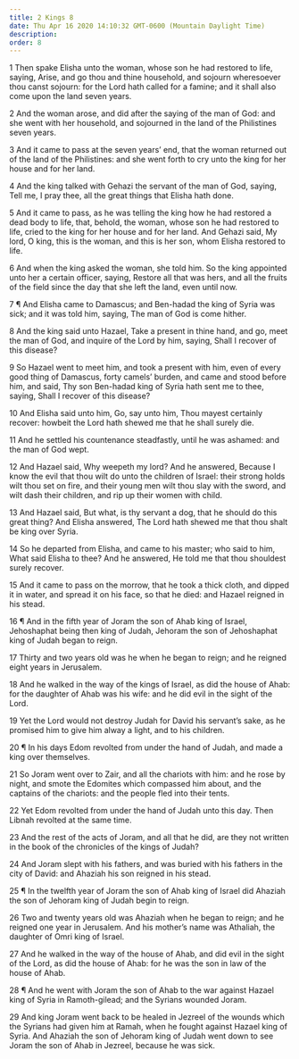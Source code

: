 ```yaml
---
title: 2 Kings 8
date: Thu Apr 16 2020 14:10:32 GMT-0600 (Mountain Daylight Time)
description: 
order: 8
---
```


<p>
  1 Then spake Elisha unto the woman, whose son he had restored to life, saying,
  Arise, and go thou and thine household, and sojourn wheresoever thou canst
  sojourn: for the Lord hath called for a famine; and it shall also come upon
  the land seven years.
</p>
<p>
  2 And the woman arose, and did after the saying of the man of God: and she
  went with her household, and sojourned in the land of the Philistines seven
  years.
</p>
<p>
  3 And it came to pass at the seven years&#x2019; end, that the woman returned
  out of the land of the Philistines: and she went forth to cry unto the king
  for her house and for her land.
</p>
<p>
  4 And the king talked with Gehazi the servant of the man of God, saying, Tell
  me, I pray thee, all the great things that Elisha hath done.
</p>
<p>
  5 And it came to pass, as he was telling the king how he had restored a dead
  body to life, that, behold, the woman, whose son he had restored to life,
  cried to the king for her house and for her land. And Gehazi said, My lord, O
  king, this is the woman, and this is her son, whom Elisha restored to life.
</p>
<p>
  6 And when the king asked the woman, she told him. So the king appointed unto
  her a certain officer, saying, Restore all that was hers, and all the fruits
  of the field since the day that she left the land, even until now.
</p>
<p>
  7 &#xB6; And Elisha came to Damascus; and Ben-hadad the king of Syria was
  sick; and it was told him, saying, The man of God is come hither.
</p>
<p>
  8 And the king said unto Hazael, Take a present in thine hand, and go, meet
  the man of God, and inquire of the Lord by him, saying, Shall I recover of
  this disease?
</p>
<span></span>
<p>
  9 So Hazael went to meet him, and took a present with him, even of every good
  thing of Damascus, forty camels&#x2019; burden, and came and stood before him,
  and said, Thy son Ben-hadad king of Syria hath sent me to thee, saying, Shall
  I recover of this disease?
</p>
<p>
  10 And Elisha said unto him, Go, say unto him, Thou mayest certainly recover:
  howbeit the Lord hath shewed me that he shall surely die.
</p>
<p>
  11 And he settled his countenance steadfastly, until he was ashamed: and the
  man of God wept.
</p>
<p>
  12 And Hazael said, Why weepeth my lord? And he answered, Because I know the
  evil that thou wilt do unto the children of Israel: their strong holds wilt
  thou set on fire, and their young men wilt thou slay with the sword, and wilt
  dash their children, and rip up their women with child.
</p>
<p>
  13 And Hazael said, But what, is thy servant a dog, that he should do this
  great thing? And Elisha answered, The Lord hath shewed me that thou shalt be
  king over Syria.
</p>
<p>
  14 So he departed from Elisha, and came to his master; who said to him, What
  said Elisha to thee? And he answered, He told me that thou shouldest surely
  recover.
</p>
<p>
  15 And it came to pass on the morrow, that he took a thick cloth, and dipped
  it in water, and spread it on his face, so that he died: and Hazael reigned in
  his stead.
</p>
<p>
  16 &#xB6; And in the fifth year of Joram the son of Ahab king of Israel,
  Jehoshaphat being then king of Judah, Jehoram the son of Jehoshaphat king of
  Judah began to reign.
</p>
<p>
  17 Thirty and two years old was he when he began to reign; and he reigned
  eight years in Jerusalem.
</p>
<p>
  18 And he walked in the way of the kings of Israel, as did the house of Ahab:
  for the daughter of Ahab was his wife: and he did evil in the sight of the
  Lord.
</p>
<p>
  19 Yet the Lord would not destroy Judah for David his servant&#x2019;s sake,
  as he promised him to give him alway a light, and to his children.
</p>
<p>
  20 &#xB6; In his days Edom revolted from under the hand of Judah, and made a
  king over themselves.
</p>
<p>
  21 So Joram went over to Zair, and all the chariots with him: and he rose by
  night, and smote the Edomites which compassed him about, and the captains of
  the chariots: and the people fled into their tents.
</p>
<p>
  22 Yet Edom revolted from under the hand of Judah unto this day. Then Libnah
  revolted at the same time.
</p>
<p>
  23 And the rest of the acts of Joram, and all that he did, are they not
  written in the book of the chronicles of the kings of Judah?
</p>
<p>
  24 And Joram slept with his fathers, and was buried with his fathers in the
  city of David: and Ahaziah his son reigned in his stead.
</p>
<p>
  25 &#xB6; In the twelfth year of Joram the son of Ahab king of Israel did
  Ahaziah the son of Jehoram king of Judah begin to reign.
</p>
<p>
  26 Two and twenty years old was Ahaziah when he began to reign; and he reigned
  one year in Jerusalem. And his mother&#x2019;s name was Athaliah, the daughter
  of Omri king of Israel.
</p>
<p>
  27 And he walked in the way of the house of Ahab, and did evil in the sight of
  the Lord, as did the house of Ahab: for he was the son in law of the house of
  Ahab.
</p>
<p>
  28 &#xB6; And he went with Joram the son of Ahab to the war against Hazael
  king of Syria in Ramoth-gilead; and the Syrians wounded Joram.
</p>
<p>
  29 And king Joram went back to be healed in Jezreel of the wounds which the
  Syrians had given him at Ramah, when he fought against Hazael king of Syria.
  And Ahaziah the son of Jehoram king of Judah went down to see Joram the son of
  Ahab in Jezreel, because he was sick.
</p>
